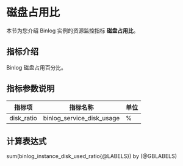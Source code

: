 # 磁盘占用比

本节为您介绍 Binlog 实例的资源监控指标 **磁盘占用比**。

## 指标介绍

Binlog 磁盘占用百分比。

## 指标参数说明

| **指标项** |   **指标名称**    | **单位** |
|---------|---------------|--------|
| disk_ratio     | binlog_service_disk_usage | %     |

## 计算表达式

sum(binlog_instance_disk_used_ratio{@LABELS}) by (@GBLABELS)
